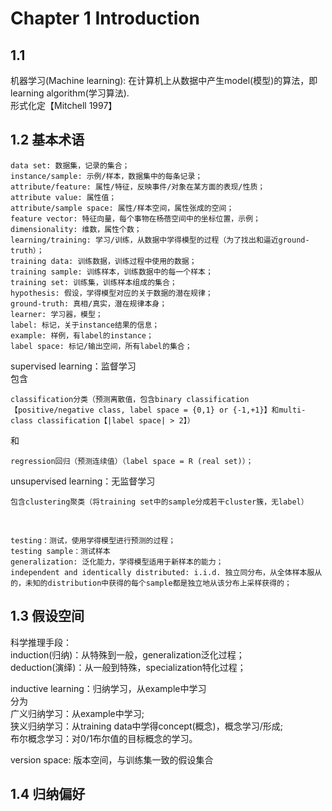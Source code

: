 # Chapter 1 Introduction
## 1.1
机器学习(Machine learning): 在计算机上从数据中产生model(模型)的算法，即learning algorithm(学习算法).<br>
形式化定【Mitchell 1997】

## 1.2 基本术语
    data set: 数据集，记录的集合；
    instance/sample: 示例/样本，数据集中的每条记录；
    attribute/feature: 属性/特征，反映事件/对象在某方面的表现/性质；
    attribute value: 属性值；
    attribute/sample space: 属性/样本空间，属性张成的空间；
    feature vector: 特征向量，每个事物在杨蓓空间中的坐标位置，示例；
    dimensionality: 维数，属性个数；
    learning/training: 学习/训练，从数据中学得模型的过程（为了找出和逼近ground-truth）；
    training data: 训练数据，训练过程中使用的数据；
    training sample: 训练样本，训练数据中的每一个样本；
    training set: 训练集，训练样本组成的集合；
    hypothesis: 假设，学得模型对应的关于数据的潜在规律；
    ground-truth: 真相/真实，潜在规律本身；
    learner: 学习器，模型；
    label: 标记，关于instance结果的信息；
    example: 样例，有label的instance；
    label space: 标记/输出空间，所有label的集合；

supervised learning：监督学习<br>
包含<br>
    
    classification分类（预测离散值，包含binary classification【positive/negative class, label space = {0,1} or {-1,+1}】和multi-class classification【|label space| > 2】）

和<br>

    regression回归（预测连续值）（label space = R (real set)）；
 
 unsupervised learning：无监督学习<br>
    
    包含clustering聚类（将training set中的sample分成若干cluster簇，无label）
 <br>
 
    testing：测试，使用学得模型进行预测的过程；
    testing sample：测试样本
    generalization: 泛化能力，学得模型适用于新样本的能力；
    independent and identically distributed: i.i.d. 独立同分布，从全体样本服从的，未知的distribution中获得的每个sample都是独立地从该分布上采样获得的；
    
 ## 1.3 假设空间
 科学推理手段：<br>
induction(归纳)：从特殊到一般，generalization泛化过程；<br>
deduction(演绎)：从一般到特殊，specialization特化过程；<br>

inductive learning：归纳学习，从example中学习<br>
分为<br>
广义归纳学习：从example中学习;<br>
狭义归纳学习：从training data中学得concept(概念)，概念学习/形成;<br>
        布尔概念学习：对0/1布尔值的目标概念的学习。
       
version space: 版本空间，与训练集一致的假设集合<br>

## 1.4 归纳偏好

